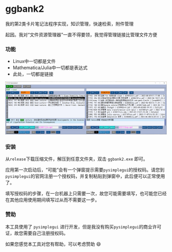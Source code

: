 <!--  -->

# ggbank2

我的第2类卡片笔记法程序实现，知识管理，快速检索，附件管理

起因。我对“文件资源管理器”一直不得要领，我觉得管理链接比管理文件方便

### 功能

- Linux中一切都是文件
- Mathematica/Julia中一切都是表达式
- 此处，一切都是链接

![not exist](./figures/ui-01.png)

### 安装

从`release`下载压缩文件，解压到任意文件夹，双击 `ggbank2.exe` 即可。

应用第一次启动后，“可能”会有一个弹窗提示需要`pysimplegui`的授权码。请您到`pysimplegui`的官网注册一个授权码，并复制粘贴到弹窗中，此后便可以正常使用了。

填写授权码的步骤，在一台机器上只需要一次，故您可能需要填写，也可能您已经在其他应用使用期间填写过从而不需要这一步。

### 赞助

本工具使用了 `pysimplegui` 进行开发，但是我没有购买`pysimplegui`的商业许可证，故您需要自己注册授权码。

如果您感觉本工具对您有帮助，可以考虑赞助 :smile:
